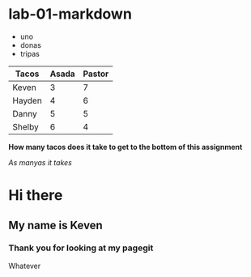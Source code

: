 # lab-01-markdown

* uno
* donas
* tripas

Tacos|Asada|Pastor
---|---|---
Keven | 3 | 7
Hayden | 4 | 6
Danny | 5 | 5
Shelby | 6 | 4

**How many tacos does it take to get to the bottom of this assignment**

_As manyas it takes_

# Hi there
## My name is Keven

### Thank you for looking at my pagegit


Whatever

